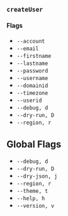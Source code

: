 ### `createUser`

#### Flags

- `--account`
- `--email`
- `--firstname`
- `--lastname`
- `--password`
- `--username`
- `--domainid`
- `--timezone`
- `--userid`
- `--debug, d`
- `--dry-run, D`
- `--region, r`

## Global Flags

- `--debug, d`
- `--dry-run, D`
- `--dry-json, j`
- `--region, r`
- `--theme, t`
- `--help, h`
- `--version, v`
